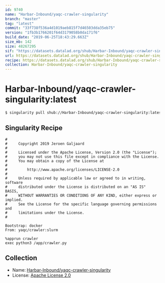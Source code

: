 ```yaml
---
id: 9740
name: "Harbar-Inbound/yaqc-crawler-singularity"
branch: "master"
tag: "latest"
commit: "33f738f536a4d1019aeb815f7d46503dda35eb75"
version: "1fb3b1766201f64d3179058b0da171f6"
build_date: "2019-06-25T18:43:29.663Z"
size_mb: 142
size: 48267295
sif: "https://datasets.datalad.org/shub/Harbar-Inbound/yaqc-crawler-singularity/latest/2019-06-25-33f738f5-1fb3b176/1fb3b1766201f64d3179058b0da171f6.simg"
url: https://datasets.datalad.org/shub/Harbar-Inbound/yaqc-crawler-singularity/latest/2019-06-25-33f738f5-1fb3b176/
recipe: https://datasets.datalad.org/shub/Harbar-Inbound/yaqc-crawler-singularity/latest/2019-06-25-33f738f5-1fb3b176/Singularity
collection: Harbar-Inbound/yaqc-crawler-singularity
---
```


# Harbar-Inbound/yaqc-crawler-singularity:latest

```bash
$ singularity pull shub://Harbar-Inbound/yaqc-crawler-singularity:latest
```

## Singularity Recipe

```singularity
#
#     Copyright 2019 Jeroen Galjaard
#
#     Licensed under the Apache License, Version 2.0 (the "License");
#     you may not use this file except in compliance with the License.
#     You may obtain a copy of the License at
#
#         http://www.apache.org/licenses/LICENSE-2.0
#
#     Unless required by applicable law or agreed to in writing, software
#     distributed under the License is distributed on an "AS IS" BASIS,
#     WITHOUT WARRANTIES OR CONDITIONS OF ANY KIND, either express or implied.
#     See the License for the specific language governing permissions and
#     limitations under the License.
#

Bootstrap: docker
From: yaqc/crawler:slurm

%apprun crawler
exec python3 /app/crawler.py
```

## Collection

 - Name: [Harbar-Inbound/yaqc-crawler-singularity](https://github.com/Harbar-Inbound/yaqc-crawler-singularity)
 - License: [Apache License 2.0](https://api.github.com/licenses/apache-2.0)

